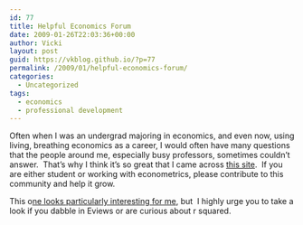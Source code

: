 ```yaml
---
id: 77
title: Helpful Economics Forum
date: 2009-01-26T22:03:36+00:00
author: Vicki
layout: post
guid: https://vkblog.github.io/?p=77
permalink: /2009/01/helpful-economics-forum/
categories:
  - Uncategorized
tags:
  - economics
  - professional development
---
```

Often when I was an undergrad majoring in economics, and even now, using living, breathing economics as a career, I would often have many questions that the people around me, especially busy professors, sometimes couldn&#8217;t answer.  That&#8217;s why I think it&#8217;s so great that I came across [this site](http://econpoint.com/index.php).  If you are either student or working with econometrics, please contribute to this community and help it grow.

This o[ne looks particularly interesting for me](http://econpoint.com/showthread.php?t=18), but  I highly urge you to take a look if you dabble in Eviews or are curious about r squared.